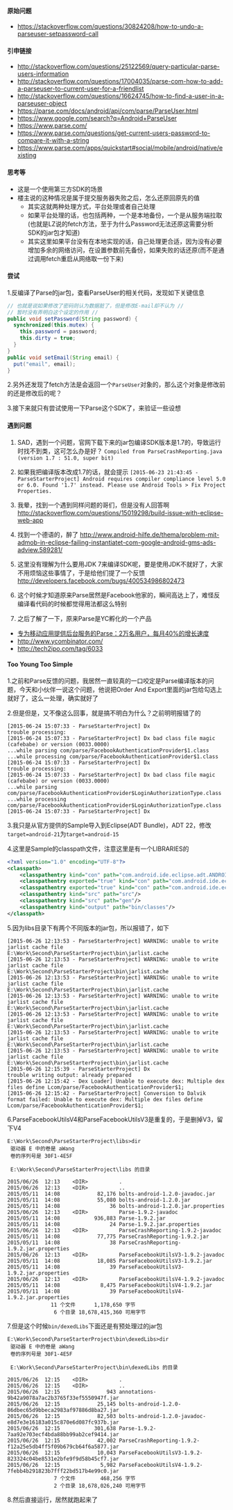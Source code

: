 
#### 原始问题
+ https://stackoverflow.com/questions/30824208/how-to-undo-a-parseuser-setpassword-call

#### 引申链接
+ http://stackoverflow.com/questions/25122569/query-particular-parse-users-information
+ http://stackoverflow.com/questions/17004035/parse-com-how-to-add-a-parseuser-to-current-user-for-a-friendlist
+ http://stackoverflow.com/questions/16624745/how-to-find-a-user-in-a-parseuser-object
+ https://parse.com/docs/android/api/com/parse/ParseUser.html
+ https://www.google.com/search?q=Android+ParseUser
+ https://www.parse.com/
+ https://www.parse.com/questions/get-current-users-password-to-compare-it-with-a-string
+ https://www.parse.com/apps/quickstart#social/mobile/android/native/existing

#### 思考等

+ 这是一个使用第三方SDK的场景
+ 楼主说的这种情况是属于提交服务器失败之后，怎么还原回原先的值
   * 其实这就两种处理方式，平台处理或者自己处理
   * 如果平台处理的话，也包括两种，一个是本地备份，一个是从服务端拉取(也就是LZ说的fetch方法，至于为什么Password无法还原这需要分析SDK的jar包才知道)
   * 其实这里如果平台没有在本地实现的话，自己处理更合适，因为没有必要增加多余的网络访问，在设置参数前先备份，如果失败的话还原(而不是通过调用fetch重启从网络取一份下来)

#### 尝试

1.反编译了Parse的jar包，查看ParseUser的相关代码，发现如下关键信息

```Java
// 也就是说如果修改了密码则认为数据脏了，但是修改E-mail却不认为 //
// 暂时没有弄明白这个设定的作用 //
public void setPassword(String password) {
  synchronized(this.mutex) {
    this.password = password;
    this.dirty = true;
  }
}
public void setEmail(String email) {
  put("email", email);
}
```

2.另外还发现了fetch方法是会返回一个`ParseUser`对象的，那么这个对象是修改前的还是修改后的呢？

3.接下来就只有尝试使用一下Parse这个SDK了，来验证一些设想

#### 遇到问题

1. SAD，遇到一个问题，官网下载下来的jar包编译SDK版本是1.7的，导致运行时找不到类，这可怎么办是好？
`Compiled from ParseCrashReporting.java (version 1.7 : 51.0, super bit)`

2. 如果我把编译版本改成1.7的话，就会提示
`[2015-06-23 21:43:45 - ParseStarterProject] Android requires compiler compliance level 5.0 or 6.0. Found '1.7' instead. Please use Android Tools > Fix Project Properties.`

3. 我晕，找到一个遇到同样问题的哥们，但是没有人回答啊
http://stackoverflow.com/questions/15019298/build-issue-with-eclipse-web-app

4. 找到一个德语的，醉了
http://www.android-hilfe.de/thema/problem-mit-admob-in-eclipse-failing-instantiatet-com-google-android-gms-ads-adview.589281/

5. 这里没有理解为什么要用JDK 7来编译SDK呢，要是使用JDK不就好了，大家不用烦恼这些事情了，于是给他们提了一个反馈
http://developers.facebook.com/bugs/400534986802473

6. 这个时候才知道原来Parse居然是Facebook他家的，瞬间高达上了，难怪反编译看代码的时候都觉得用法都这么特别

7. 之后了解了一下，原来Parse是YC孵化的一个产品
- [专为移动应用提供后台服务的Parse：2万名用户，每月40%的增长速度](http://36kr.com/p/130095.html)
- http://www.ycombinator.com/
- http://tech2ipo.com/tag/6033

#### Too Young Too Simple

1.之前和Parse反馈的问题，我居然一直较真的一口咬定是Parse编译版本的问题，今天和小伙伴一说这个问题，他说把Order And Export里面的jar包给勾选上就好了，这么一处理，确实就好了

2.但是但是，又不像这么回事，就是搞不明白为什么？之前明明报错了的

```
[2015-06-24 15:07:33 - ParseStarterProject] Dx 
trouble processing:
[2015-06-24 15:07:33 - ParseStarterProject] Dx bad class file magic (cafebabe) or version (0033.0000)
...while parsing com/parse/FacebookAuthenticationProvider$1.class
...while processing com/parse/FacebookAuthenticationProvider$1.class
[2015-06-24 15:07:33 - ParseStarterProject] Dx 
trouble processing:
[2015-06-24 15:07:33 - ParseStarterProject] Dx bad class file magic (cafebabe) or version (0033.0000)
...while parsing com/parse/FacebookAuthenticationProvider$LoginAuthorizationType.class
...while processing com/parse/FacebookAuthenticationProvider$LoginAuthorizationType.class
[2015-06-24 15:07:33 - ParseStarterProject] Dx 
```

3.我只是从官方提供的Sample导入到Eclipse(ADT Bundle)，ADT 22，修改`target=android-21`为`target=android-15`

4.这里是Sample的classpath文件，注意这里是有一个LIBRARIES的

``` xml
<?xml version="1.0" encoding="UTF-8"?>
<classpath>
	<classpathentry kind="con" path="com.android.ide.eclipse.adt.ANDROID_FRAMEWORK"/>
	<classpathentry exported="true" kind="con" path="com.android.ide.eclipse.adt.LIBRARIES"/>
	<classpathentry exported="true" kind="con" path="com.android.ide.eclipse.adt.DEPENDENCIES"/>
	<classpathentry kind="src" path="src"/>
	<classpathentry kind="src" path="gen"/>
	<classpathentry kind="output" path="bin/classes"/>
</classpath>
```

5.因为libs目录下有两个不同版本的jar包，所以报错了，如下

```
[2015-06-26 12:13:53 - ParseStarterProject] WARNING: unable to write jarlist cache file E:\Work\Second\ParseStarterProject\bin\jarlist.cache
[2015-06-26 12:13:53 - ParseStarterProject] WARNING: unable to write jarlist cache file E:\Work\Second\ParseStarterProject\bin\jarlist.cache
[2015-06-26 12:13:53 - ParseStarterProject] WARNING: unable to write jarlist cache file E:\Work\Second\ParseStarterProject\bin\jarlist.cache
[2015-06-26 12:13:53 - ParseStarterProject] WARNING: unable to write jarlist cache file E:\Work\Second\ParseStarterProject\bin\jarlist.cache
[2015-06-26 12:13:53 - ParseStarterProject] WARNING: unable to write jarlist cache file E:\Work\Second\ParseStarterProject\bin\jarlist.cache
[2015-06-26 12:13:53 - ParseStarterProject] WARNING: unable to write jarlist cache file E:\Work\Second\ParseStarterProject\bin\jarlist.cache
[2015-06-26 12:13:53 - ParseStarterProject] WARNING: unable to write jarlist cache file E:\Work\Second\ParseStarterProject\bin\jarlist.cache
[2015-06-26 12:15:39 - ParseStarterProject] Dx 
trouble writing output: already prepared
[2015-06-26 12:15:42 - Dex Loader] Unable to execute dex: Multiple dex files define Lcom/parse/FacebookAuthenticationProvider$1;
[2015-06-26 12:15:42 - ParseStarterProject] Conversion to Dalvik format failed: Unable to execute dex: Multiple dex files define Lcom/parse/FacebookAuthenticationProvider$1;
```

6.ParseFacebookUtilsV4和ParseFacebookUtilsV3是重复的，于是删掉V3，留下V4

```
E:\Work\Second\ParseStarterProject\libs>dir
 驱动器 E 中的卷是 aWang
 卷的序列号是 30F1-4E5F

 E:\Work\Second\ParseStarterProject\libs 的目录

2015/06/26  12:13    <DIR>          .
2015/06/26  12:13    <DIR>          ..
2015/05/11  14:08            82,176 bolts-android-1.2.0-javadoc.jar
2015/05/11  14:08            55,080 bolts-android-1.2.0.jar
2015/05/11  14:08                36 bolts-android-1.2.0.jar.properties
2015/06/26  12:13    <DIR>          Parse-1.9.2-javadoc
2015/05/11  14:08           936,883 Parse-1.9.2.jar
2015/05/11  14:08                24 Parse-1.9.2.jar.properties
2015/06/26  12:13    <DIR>          ParseCrashReporting-1.9.2-javadoc
2015/05/11  14:08            77,775 ParseCrashReporting-1.9.2.jar
2015/05/11  14:08                38 ParseCrashReporting-1.9.2.jar.properties
2015/06/26  12:13    <DIR>          ParseFacebookUtilsV3-1.9.2-javadoc
2015/05/11  14:08            18,085 ParseFacebookUtilsV3-1.9.2.jar
2015/05/11  14:08                39 ParseFacebookUtilsV3-1.9.2.jar.properties
2015/06/26  12:13    <DIR>          ParseFacebookUtilsV4-1.9.2-javadoc
2015/05/11  14:08             8,475 ParseFacebookUtilsV4-1.9.2.jar
2015/05/11  14:08                39 ParseFacebookUtilsV4-1.9.2.jar.properties
              11 个文件      1,178,650 字节
               6 个目录 18,678,415,360 可用字节
```

7.但是这个时候`bin/dexedLibs`下面还是有预处理过的jar包

```
E:\Work\Second\ParseStarterProject\bin\dexedLibs>dir
 驱动器 E 中的卷是 aWang
 卷的序列号是 30F1-4E5F

 E:\Work\Second\ParseStarterProject\bin\dexedLibs 的目录

2015/06/26  12:15    <DIR>          .
2015/06/26  12:15    <DIR>          ..
2015/06/26  12:15               943 annotations-9b42a9078a7ac2b3765f33ef5550947f.jar
2015/06/26  12:15            25,145 bolts-android-1.2.0-86dbec65d9bbeca2983af97886d8ba27.jar
2015/06/26  12:15            82,503 bolts-android-1.2.0-javadoc-e8d7e3e16183a015c870e6d087fc937b.jar
2015/06/26  12:15           301,638 Parse-1.9.2-7aa92e703ecf4bda88bb99ab2cef9414.jar
2015/06/26  12:15            42,002 ParseCrashReporting-1.9.2-f12a25e5db4ff5f09b679cb64f6a5877.jar
2015/06/26  12:15            10,043 ParseFacebookUtilsV3-1.9.2-823324c04be8531e2bfe9f9d58b45cf7.jar
2015/06/26  12:15             5,982 ParseFacebookUtilsV4-1.9.2-7febb4b291823b7fff22bd517b4e99c0.jar
               7 个文件        468,256 字节
               2 个目录 18,678,026,240 可用字节
```

8.然后直接运行，居然就跑起来了